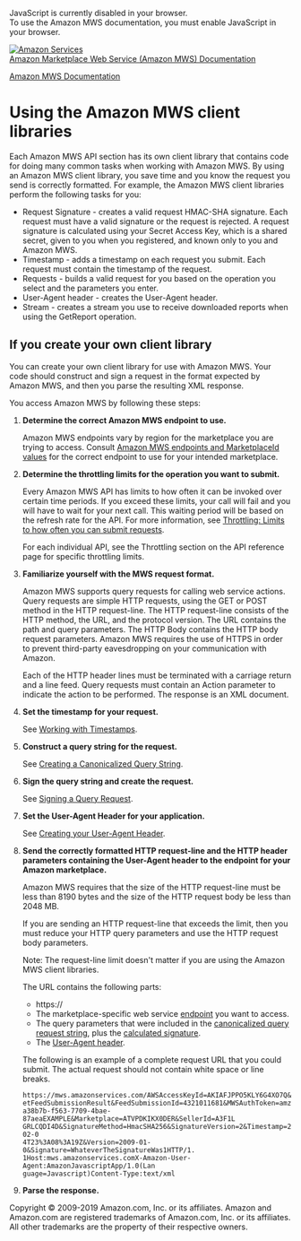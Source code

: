 <div id="MWSDX_noscript">

JavaScript is currently disabled in your browser.  
To use the Amazon MWS documentation, you must enable JavaScript in your
browser.

</div>

<div id="MWSDX_divtop">

[![Amazon
Services](https://images-na.ssl-images-amazon.com/images/G/08/mwsportal/fr_FR/amazonservices.gif
"Amazon Services")](http://services.amazon.fr)  
<span id="MWSDX_titlebar">[Amazon Marketplace Web Service (Amazon MWS)
Documentation](https://developer.amazonservices.fr/gp/mws/docs.html)</span>

</div>

<div id="MWSDX_divbottom">

<div id="MWSDX_divleft">

<div id="MWSDX_toc">

</div>

</div>

<div id="MWSDX_divright">

<div id="MWSDX_content">

<span id="MWSDX_breadcrumbs">[Amazon MWS
Documentation](https://developer.amazonservices.fr/gp/mws/docs.html)</span>

<div id="DG_ClientLibraries" class="nested0">

# Using the Amazon MWS client libraries

<div class="body">

Each <span class="ph">Amazon MWS</span> API section has its own client
library that contains code for doing many common tasks when working with
<span class="ph">Amazon MWS</span>. By using an <span class="ph">Amazon
MWS</span> client library, you save time and you know the request you
send is correctly formatted. For example, the <span class="ph">Amazon
MWS</span> client libraries perform the following tasks for you:

  - Request Signature - creates a valid request HMAC-SHA signature. Each
    request must have a valid signature or the request is rejected. A
    request signature is calculated using your Secret Access Key, which
    is a shared secret, given to you when you registered, and known only
    to you and <span class="ph">Amazon MWS</span>.
  - Timestamp - adds a timestamp on each request you submit. Each
    request must contain the timestamp of the request.
  - Requests - builds a valid request for you based on the operation you
    select and the parameters you enter.
  - User-Agent header - creates the User-Agent header.
  - Stream - creates a stream you use to receive downloaded reports when
    using the <span class="keyword apiname">GetReport</span> operation.

</div>

<div id="DG_OwnClientLibrary" class="topic concept nested1">

## If you create your own client library

<div class="body conbody">

You can create your own client library for use with
<span class="ph">Amazon MWS</span>. Your code should construct and sign
a request in the format expected by <span class="ph">Amazon MWS</span>,
and then you parse the resulting XML response.

You access <span class="ph">Amazon MWS</span> by following these steps:

1.  **Determine the correct <span class="ph">Amazon MWS</span> endpoint
    to use.**
    
    <span class="ph">Amazon MWS</span> endpoints vary by region for the
    marketplace you are trying to access. Consult [Amazon MWS endpoints
    and MarketplaceId values](../dev_guide/DG_Endpoints.md) for the
    correct endpoint to use for your intended marketplace.

2.  **Determine the throttling limits for the operation you want to
    submit.**
    
    Every <span class="ph">Amazon MWS</span> API has limits to how often
    it can be invoked over certain time periods. If you exceed these
    limits, your call will fail and you will have to wait for your next
    call. This waiting period will be based on the
    <span class="keyword">refresh rate</span> for the API. For more
    information, see [Throttling: Limits to how often you can submit
    requests](../dev_guide/DG_Throttling.md).
    
    For each individual API, see the Throttling section on the API
    reference page for specific throttling limits.

3.  **Familiarize yourself with the MWS request format.**
    
    <span class="ph">Amazon MWS</span> supports query requests for
    calling web service actions. Query requests are simple HTTP
    requests, using the GET or POST method in the HTTP request-line. The
    HTTP request-line consists of the HTTP method, the URL, and the
    protocol version. The URL contains the path and query parameters.
    The HTTP Body contains the HTTP body request parameters.
    <span class="ph">Amazon MWS</span> requires the use of HTTPS in
    order to prevent third-party eavesdropping on your communication
    with Amazon.
    
    Each of the HTTP header lines must be terminated with a carriage
    return and a line feed. Query requests must contain an Action
    parameter to indicate the action to be performed. The response is an
    XML document.

4.  **Set the timestamp for your request.**
    
    See [Working with Timestamps](DG_Timestamps.md).

5.  **Construct a query string for the request.**
    
    See [Creating a Canonicalized Query String](DG_QueryString.md).

6.  **Sign the query string and create the request.**
    
    See [Signing a Query Request](DG_SigningQueryRequest.md).

7.  **Set the User-Agent Header for your application.**
    
    See [Creating your User-Agent Header](DG_UserAgentHeader.md).

8.  **Send the correctly formatted HTTP request-line and the HTTP header
    parameters containing the User-Agent header to the endpoint for your
    Amazon marketplace.**
    
    <span class="ph">Amazon MWS</span> requires that the size of the
    HTTP request-line must be less than 8190 bytes and the size of the
    HTTP request body be less than 2048 MB.
    
    If you are sending an HTTP request-line that exceeds the limit, then
    you must reduce your HTTP query parameters and use the HTTP request
    body parameters.
    
    <div class="note note">
    
    <span class="notetitle">Note:</span> The request-line limit doesn't
    matter if you are using the <span class="ph">Amazon MWS</span>
    client libraries.
    
    </div>
    
    The URL contains the following parts:
    
      - <span class="ph filepath">https:// </span>
      - The marketplace-specific web service
        [endpoint](../dev_guide/DG_Endpoints.md) you want to access.
      - The query parameters that were included in the [canonicalized
        query request string](DG_QueryString.md), plus the [calculated
        signature](DG_SigningQueryRequest.md).
      - The [User-Agent header](DG_UserAgentHeader.md).
    
    The following is an example of a complete request URL that you could
    submit. The actual request should not contain white space or line
    breaks.
    
    ``` pre codeblock
    https://mws.amazonservices.com/AWSAccessKeyId=AKIAFJPPO5KLY6G4XO7Q&Action=G
    etFeedSubmissionResult&FeedSubmissionId=4321011681&MWSAuthToken=amzn.mws.4e
    a38b7b-f563-7709-4bae-87aeaEXAMPLE&Marketplace=ATVPDKIKX0DER&SellerId=A3F1L
    GRLCQDI4D&SignatureMethod=HmacSHA256&SignatureVersion=2&Timestamp=2011-02-0
    4T23%3A08%3A19Z&Version=2009-01-0&Signature=WhateverTheSignatureWas1HTTP/1.
    1Host:mws.amazonservices.comX-Amazon-User-Agent:AmazonJavascriptApp/1.0(Lan
    guage=Javascript)Content-Type:text/xml
    ```

9.  **Parse the response.**

</div>

</div>

</div>

<div id="MWSDX_footer">

Copyright © 2009-2019 Amazon.com, Inc. or its affiliates. Amazon and
Amazon.com are registered trademarks of Amazon.com, Inc. or its
affiliates. All other trademarks are the property of their respective
owners.

</div>

</div>

</div>

<div style="clear: both;">

</div>

</div>
